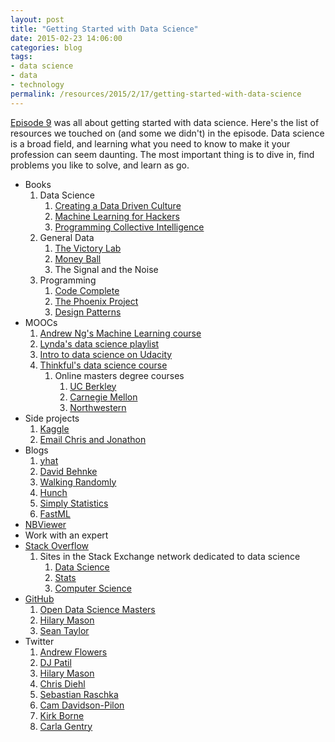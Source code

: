 ```yaml
---
layout: post
title: "Getting Started with Data Science"
date: 2015-02-23 14:06:00
categories: blog
tags:
- data science
- data
- technology
permalink: /resources/2015/2/17/getting-started-with-data-science
---
```


[Episode 9](http://www.partiallyderivative.com/news/2015/1/9/episode-9-the-one-that-will-totally-change-your-life) was all about getting started with data science. Here's the list of resources we touched on (and some we didn't) in the episode. Data science is a broad field, and learning what you need to know to make it your profession can seem daunting. The most important thing is to dive in, find problems you like to solve, and learn as go. 

*   Books
    1.  Data Science
        1.  [Creating a Data Driven Culture](http://www.oreilly.com/data/free/data-driven.csp)
        2.  [Machine Learning for Hackers](http://www.amazon.com/Machine-Learning-Hackers-Drew-Conway/dp/1449303714)
        3.  [Programming Collective Intelligence](http://www.amazon.com/Programming-Collective-Intelligence-Building-Applications/dp/0596529325)
    2.  General Data
        1.  [The Victory Lab](http://www.thevictorylab.com/)
        2.  [Money Ball](http://www.amazon.com/Moneyball-Art-Winning-Unfair-Game/dp/0393324818/ref=asap_bc?ie=UTF8)
        3.  The Signal and the Noise
    3.  Programming
        1.  [Code Complete](http://www.amazon.com/Code-Complete-Practical-Handbook-Construction/dp/0735619670)
        2.  [The Phoenix Project](http://www.amazon.com/The-Phoenix-Project-Helping-Business/dp/0988262592)
        3.  [Design Patterns](http://www.amazon.com/Design-Patterns-Object-Oriented-Professional-Computing/dp/0201634988)
*   MOOCs
    1.  [Andrew Ng's Machine Learning course](https://www.coursera.org/course/ml)
    2.  [Lynda's data science playlist](http://www.lynda.com/SharedPlaylist/ff466840b2ba481e82149ecca9a5bdd6)
    3.  [Intro to data science on Udacity](https://www.udacity.com/course/ud359)
    4.  [Thinkful's data science course](https://wow.thinkful.com/courses/learn-data-science-online/)
        1.  Online masters degree courses
            1.  [UC Berkley](http://requestinfo.datascience.berkeley.edu/index.html?s=mastersdatasciencesite&utm_source=mastersdatasciencesite&utm_medium=portal)
            2.  [Carnegie Mellon](http://www.heinz.cmu.edu/school-of-information-systems-and-management/information-technology-msit/curriculum/msit-bida/index.aspx)
            3.  [Northwestern](http://sps.northwestern.edu/program-areas/Graduate/predictive-analytics/index.php)
*   Side projects
    1.  [Kaggle](https://www.kaggle.com/competitions)
    2.  [Email Chris and Jonathon](mailto:hello@partiallyderivative.com)
*   Blogs
    1.  [yhat](http://blog.yhathq.com/)
    2.  [David Behnke](http://davebehnke.com/)
    3.  [Walking Randomly](http://www.walkingrandomly.com/)
    4.  [Hunch](http://hunch.net/)
    5.  [Simply Statistics](http://simplystatistics.org/)
    6.  [FastML](http://fastml.com/)
*   [NBViewer](http://nbviewer.ipython.org/)
*   Work with an expert
*   [Stack Overflow](http://stackoverflow.com/)
    1.  Sites in the Stack Exchange network dedicated to data science
        1.  [Data Science](http://datascience.stackexchange.com/)
        2.  [Stats](http://stats.stackexchange.com/)
        3.  [Computer Science](http://cs.stackexchange.com/)
*   [GitHub](http://github.com/)
    1.  [Open Data Science Masters](https://github.com/datasciencemasters)
    2.  [Hilary Mason](https://github.com/hmason)
    3.  [Sean Taylor](https://github.com/seanjtaylor)
*   Twitter
    1.  [Andrew Flowers](http://twitter.com/andrewflowers)
    2.  [DJ Patil](http://twitter.com/dpatil)
    3.  [Hilary Mason](https://twitter.com/hmason)
    4.  [Chris Diehl](https://twitter.com/chrisdiehl)
    5.  [Sebastian Raschka](https://twitter.com/rasbt)
    6.  [Cam Davidson-Pilon](https://twitter.com/cmrn_dp)
    7.  [Kirk Borne](http://twitter.com/kirkdborne)
    8.  [Carla Gentry](https://twitter.com/data_nerd)
